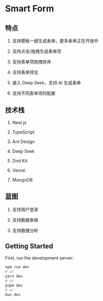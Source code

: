 # Smart Form

## 特点

1. 支持模板一键生成表单，更多表单正在开放中

2. 支持点击/拖拽生成表单项

3. 支持表单项拖拽排序

4. 支持表单预览

5. 接入 Deep Seek，支持 AI 生成表单

6. 支持不同表单项的配置

## 技术栈

1. Next.js

2. TypeScript

3. Ant Design

4. Deep Seek

5. Dnd Kit

6. Vercel

7. MongoDB

## 蓝图

1. 支持用户登录

2. 支持数据表格

3. 支持数据分析

## Getting Started

First, run the development server:

```bash
npm run dev
# or
yarn dev
# or
pnpm dev
# or
bun dev
```
